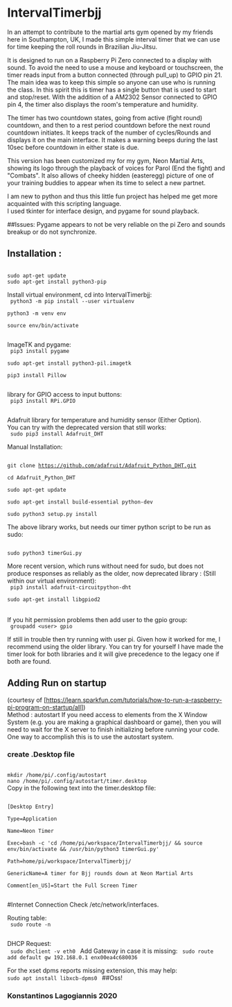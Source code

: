 # IntervalTimerbjj
In an attempt to contribute to the martial arts gym opened by my friends here in Southampton, UK, I made this simple interval timer that we can use for time keeping the roll rounds in Brazilian Jiu-Jitsu.

It is designed to run on a Raspberry Pi Zero connected to a display with sound. 
To avoid the need to use a mouse and keyboard or touchscreen,  the timer reads input from a  button connected  (through pull_up) to GPIO pin 21. 
The  main idea was to keep this simple so anyone can use who is running the class. In this spirit this is  timer has a single button that is used to start and stop/reset.
With the addition of a AM2302 Sensor connected to GPIO pin 4, the timer also displays the room's temperature and humidity.   
 
The timer has two countdown states, going from active (fight round) countdown, and then to a rest period countdown before the next round
countdown initiates. It keeps track of the number of cycles/Rounds and displays it on the main interface. It makes a warning beeps during the last 10sec before countdown in either state is due.
     

This version has been customized my for my gym, Neon Martial Arts, showing its logo through the playback of voices for Parol (End the fight)
and "Combats".
 It also allows of cheeky hidden (easteregg) picture of one of your training buddies to appear when its time to select a new partnet.

I am new to python and thus this little fun project has helped me get more acquainted with this scripting language.  
I used tkinter for interface design, and pygame for sound playback.

##Issues:
 Pygame  appears to not be very reliable on the pi Zero and sounds breakup or do not synchronize.

## Installation :
<code>
sudo apt-get update  
sudo apt-get install python3-pip    
</code>

Install virtual environment, cd into IntervalTimerbjj:  
<code> 
python3 -m pip install --user virtualenv  
python3 -m venv env  
source env/bin/activate  
</code>

ImageTK  and pygame:   
<code>
pip3 install pygame  
sudo apt-get install python3-pil.imagetk  
pip3 install Pillow  
</code>

library for GPIO access to input buttons:    
<code>
pip3 install RPi.GPIO  
</code>

Adafruit library for temperature and humidity sensor (Either Option).  
You can try with the deprecated version that still works:    
<code>
sudo pip3 install Adafruit_DHT  
</code>
Manual Installation:  
<code>  
git clone https://github.com/adafruit/Adafruit_Python_DHT.git    
cd Adafruit_Python_DHT  
sudo apt-get update  
sudo apt-get install build-essential python-dev  
sudo python3 setup.py install  
</code>
The above library works, but needs our timer python script to be run as sudo:     

<code>
sudo python3 timerGui.py  
</code> 

More recent version, which runs without need for sudo, but does not produce responses
 as reliably as the older, now deprecated library :
(Still within our virtual environment):    
<code>
pip3 install adafruit-circuitpython-dht  
sudo apt-get install libgpiod2  
</code>  
If you hit permission problems then add user to the gpio group:  
<code>
groupadd \<user\> gpio  
</code>
If still in trouble then try running with user pi.
Given how it worked for me,  I recommend using the older library. You can try for yourself I have made the 
 timer look for both libraries and it will give precedence to the legacy one if both are found. 


## Adding Run on startup
(courtesy of [https://learn.sparkfun.com/tutorials/how-to-run-a-raspberry-pi-program-on-startup/all])  
Method : autostart
If you need access to elements from the X Window System (e.g. you are making a graphical dashboard or game), then you will need to wait for the X server to finish initializing before running your code. One way to accomplish this is to use the autostart system.
### create .Desktop file
<code>
mkdir /home/pi/.config/autostart  
nano /home/pi/.config/autostart/timer.desktop    
</code>
Copy in the following text into the timer.desktop file:    
<code> 

[Desktop Entry]      
Type=Application    
Name=Neon Timer  
Exec=bash -c 'cd /home/pi/workspace/IntervalTimerbjj/ && source env/bin/activate && /usr/bin/python3 timerGui.py'    
Path=home/pi/workspace/IntervalTimerbjj/   
GenericName=A timer for Bjj rounds down at Neon Martial Arts  
Comment[en_US]=Start the Full Screen Timer  
</code>
 
#Internet Connection
Check  /etc/network/interfaces.
 
Routing table:  
<code>
sudo route -n  
</code>

DHCP Request:  
<code>
sudo dhclient -v eth0
</code>
Add Gateway in case it is missing:
<code>
sudo route add default gw 192.168.0.1 enx00ea4c680036
</code>

For the xset dpms reports missing extension, this may help:
<code>
sudo apt install libxcb-dpms0
</code>
##Oss!
### Konstantinos Lagogiannis 2020



